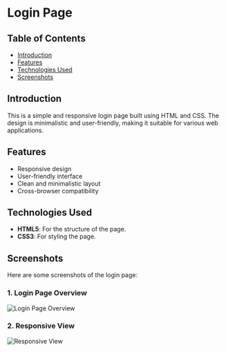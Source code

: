 # Login Page

## Table of Contents

- [Introduction](#introduction)
- [Features](#features)
- [Technologies Used](#technologies-used)
- [Screenshots](#screenshots)

## Introduction

This is a simple and responsive login page built using HTML and CSS. The design is minimalistic and user-friendly, making it suitable for various web applications.

## Features

- Responsive design
- User-friendly interface
- Clean and minimalistic layout
- Cross-browser compatibility

## Technologies Used

- **HTML5**: For the structure of the page.
- **CSS3**: For styling the page.

## Screenshots

Here are some screenshots of the login page:

### 1. Login Page Overview
![Login Page Overview](./screenshots/login_page_overview.png)

### 2. Responsive View
![Responsive View](./screenshots/responsive_view.png)

